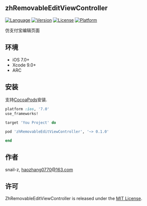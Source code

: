 ## zhRemovableEditViewController

[![Language](https://img.shields.io/badge/Language-%20Objective--C%20-orange.svg)](https://travis-ci.org/snail-z/zhRemovableEditViewController)
[![Version](https://img.shields.io/badge/pod-v0.1.0-brightgreen.svg)](http://cocoapods.org/pods/zhRemovableEditViewController)
[![License](https://img.shields.io/badge/license-MIT-blue.svg)](http://cocoapods.org/pods/zhRemovableEditViewController)
[![Platform](https://img.shields.io/badge/platform-%20iOS7.0+%20-lightgrey.svg)](http://cocoapods.org/pods/zhRemovableEditViewController)

仿支付宝编辑页面

## 环境

- iOS 7.0+
- Xcode 9.0+
- ARC

## 安装
支持[CocoaPods](http://cocoapods.org)安装. 

```ruby
platform :ios, '7.0'
use_frameworks!

target 'You Project' do

pod 'zhRemovableEditViewController', '~> 0.1.0'

end
```

## 作者

snail-z, haozhang0770@163.com

## 许可

ZhRemovableEditViewController is released under the [MIT License](https://github.com/snail-z/zhRemovableEditViewController/blob/master/LICENSE). 



